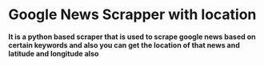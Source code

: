 # Google News Scrapper with location

**It is a python based scraper that is used to scrape google news based on certain keywords and also you can get the location of that news and latitude and longitude also**
